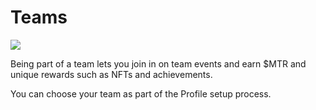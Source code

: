 # Teams

![](../../.gitbook/assets/docs-masthead-14-.png)

Being part of a team lets you join in on team events and earn $MTR and unique rewards such as NFTs and achievements.

You can choose your team as part of the Profile setup process.
